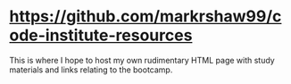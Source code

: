 # https://github.com/markrshaw99/code-institute-resources

This is where I hope to host my own rudimentary HTML page with study materials and links relating to the bootcamp.
